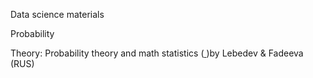 Data science materials

Probability

Theory:
Probability theory and math statistics ([ ](https://lib.tau-edu.kz/wp-content/uploads/2022/05/%D0%9B%D0%B5%D0%B1%D0%B5%D0%B4%D0%B5%D0%B2-%D0%90.%D0%92.-%D0%A2%D0%B5%D0%BE%D1%80%D0%B8%D1%8F-%D0%B2%D0%B5%D1%80%D0%BE%D1%8F%D1%82%D0%BD%D0%BE%D1%81%D1%82%D0%B5%D0%B9-%D0%B8-%D0%BC%D0%B0%D1%82%D0%B5%D0%BC%D0%B0%D1%82%D0%B8%D1%87%D0%B5%D1%81%D0%BA%D0%B0%D1%8F-%D1%81%D1%82%D0%B0%D1%82%D0%B8%D1%81%D1%82%D0%B8%D0%BA%D0%B0.pdf))by Lebedev & Fadeeva (RUS)
